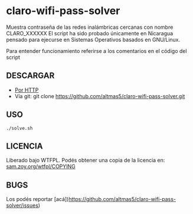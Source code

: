 claro-wifi-pass-solver
======================

Muestra contraseña de las redes inalámbricas cercanas con nombre CLARO_XXXXXX
El script ha sido probado únicamente en Nicaragua pensado para ejecurse en Sistemas Operativos basados en GNU/Linux.

Para entender funcionamiento referirse a los comentarios en el código del script

DESCARGAR
---------

* [Por HTTP](https://nodeload.github.com/altmas5/claro-wifi-pass-solver/zip/master)
* Vía git:
    git clone https://github.com/altmas5/claro-wifi-pass-solver.git

USO
---
    ./solve.sh

LICENCIA
--------

Liberado bajo WTFPL.
Podés obtener una copia de la licencia en: [sam.zoy.org/wtfpl/COPYING](http://sam.zoy.org/wtfpl/COPYING)

BUGS
----

Los podés reportar [acá])https://github.com/altmas5/claro-wifi-pass-solver/issues)
